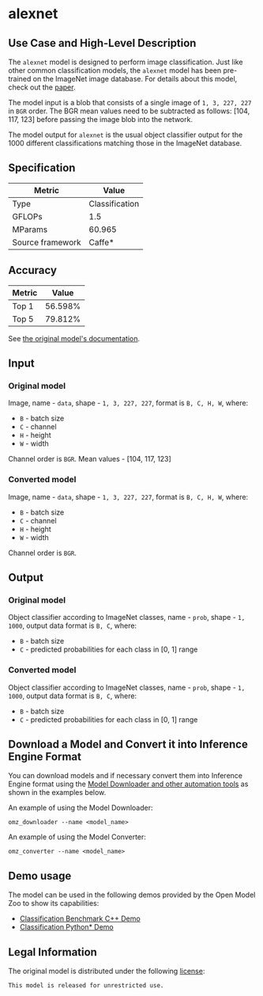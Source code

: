 # alexnet

## Use Case and High-Level Description

The `alexnet` model is designed to perform image classification. Just like other common classification models, the `alexnet` model has been pre-trained on the ImageNet image database. For details about this model, check out the [paper](https://proceedings.neurips.cc/paper/2012/file/c399862d3b9d6b76c8436e924a68c45b-Paper.pdf).

The model input is a blob that consists of a single image of `1, 3, 227, 227` in `BGR` order. The BGR mean values need to be subtracted as follows: [104, 117, 123] before passing the image blob into the network.

The model output for `alexnet` is the usual object classifier output for the 1000 different classifications matching those in the ImageNet database.

## Specification

| Metric            | Value         |
|-------------------|---------------|
| Type              | Classification|
| GFLOPs            | 1.5           |
| MParams           | 60.965        |
| Source framework  | Caffe\*       |

## Accuracy

| Metric | Value   |
| ------ | ------- |
| Top 1  | 56.598% |
| Top 5  | 79.812% |

See [the original model's documentation](https://github.com/BVLC/caffe/tree/master/models/bvlc_alexnet).

## Input

### Original model

Image, name - `data`, shape - `1, 3, 227, 227`, format is `B, C, H, W`, where:

- `B` - batch size
- `C` - channel
- `H` - height
- `W` - width

Channel order is `BGR`.
Mean values - [104, 117, 123]

### Converted model

Image, name - `data`, shape - `1, 3, 227, 227`, format is `B, C, H, W`, where:

- `B` - batch size
- `C` - channel
- `H` - height
- `W` - width

Channel order is `BGR`.

## Output

### Original model

Object classifier according to ImageNet classes, name - `prob`, shape - `1, 1000`, output data format is `B, C`, where:

- `B` - batch size
- `C` - predicted probabilities for each class in  [0, 1] range

### Converted model

Object classifier according to ImageNet classes, name - `prob`, shape - `1, 1000`, output data format is `B, C`, where:

- `B` - batch size
- `C` - predicted probabilities for each class in  [0, 1] range


## Download a Model and Convert it into Inference Engine Format

You can download models and if necessary convert them into Inference Engine format using the [Model Downloader and other automation tools](../../../tools/model_tools/README.md) as shown in the examples below.

An example of using the Model Downloader:
```
omz_downloader --name <model_name>
```

An example of using the Model Converter:
```
omz_converter --name <model_name>
```

## Demo usage

The model can be used in the following demos provided by the Open Model Zoo to show its capabilities:

* [Classification Benchmark C++ Demo](../../../demos/classification_benchmark_demo/cpp/README.md)
* [Classification Python\* Demo](../../../demos/classification_demo/python/README.md)

## Legal Information

The original model is distributed under the following
[license](https://raw.githubusercontent.com/BVLC/caffe/master/models/bvlc_alexnet/readme.md):

```
This model is released for unrestricted use.
```
